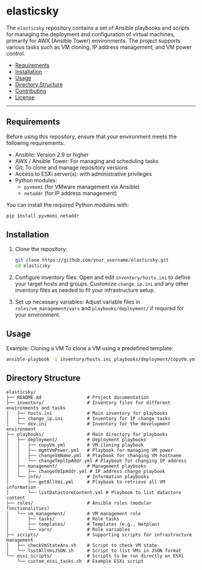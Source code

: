 # elasticsky

The `elasticsky` repository contains a set of Ansible playbooks and scripts for managing the deployment and configuration of virtual machines, primarily for AWX (Ansible Tower) environments. The project supports various tasks such as VM cloning, IP address management, and VM power control.


- [Requirements](#requirements)
- [Installation](#installation)
- [Usage](#usage)
- [Directory Structure](#directory-structure)
- [Contributing](#contributing)
- [License](#license)

---

## Requirements
Before using this repository, ensure that your environment meets the following requirements:

- Ansible: Version 2.9 or higher
- AWX / Ansible Tower: For managing and scheduling tasks
- Git: To clone and manage repository versions
- Access to ESXi server(s): with administrative privileges
- Python modules:
   - `pyvmomi` (for VMware management via Ansible)
   - `netaddr` (for IP address management)

You can install the required Python modules with:
```bash
pip install pyvmomi netaddr
```

## Installation
1. Clone the repository:
   ```bash
   git clone https://github.com/your_username/elasticsky.git
   cd elasticsky

2. Configure inventory files:
Open and edit `inventory/hosts.ini` to define your target hosts and groups.
Customize `change_ip.ini` and any other inventory files as needed to fit your infrastructure setup.

3. Set up necessary variables:
Adjust variable files in `roles/vm_management/vars` and `playbooks/deployment/` if required for your environment.

## Usage
Example: Cloning a VM
To clone a VM using a predefined template:

```bash
ansible-playbook -i inventory/hosts.ini playbooks/deployment/copyVm.yml --extra-vars "template_param=<template> destination_param=<new_vm>"
```





## Directory Structure

```plaintext
elasticsky/
├── README.md                 # Project documentation
├── inventory/                # Inventory files for different environments and tasks
│   ├── hosts.ini             # Main inventory for playbooks
│   ├── change_ip.ini         # Inventory for IP change tasks
│   └── dev.ini               # Inventory for the development environment
├── playbooks/                # Main directory for playbooks
│   ├── deployment/           # Deployment playbooks
│   │   ├── copyVm.yml        # VM cloning playbook
│   │   ├── mgmtVmPower.yml   # Playbook for managing VM power
│   │   ├── changeVmName.yml  # Playbook for changing VM hostname
│   │   └── changeTmplIpAddr.yml # Playbook for changing IP address
│   ├── management/           # Management playbooks
│   │   ├── changeVmIpAddr.yml # IP address change playbook
│   └── info/                 # Information playbooks
│       ├── getAllVms.yml     # Playbook to retrieve all VM information
│       └── listDatastoreContent.yml # Playbook to list datastore content
├── roles/                    # Ansible roles (modular functionalities)
│   └── vm_management/        # VM management role
│       ├── tasks/            # Role tasks
│       ├── templates/        # Templates (e.g., Netplan)
│       └── vars/             # Role variables
├── scripts/                  # Supporting scripts for infrastructure management
│   ├── checkVmStateAns.sh    # Script to check VM state
│   └── listAllVmsJSON.sh     # Script to list VMs in JSON format
└── esxi_scripts/             # Scripts to be run directly on ESXi
    └── custom_esxi_tasks.sh  # Example ESXi script

```
